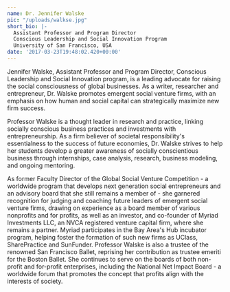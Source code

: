 ```yaml
---
name: Dr. Jennifer Walske
pic: "/uploads/walkse.jpg"
short_bio: |-
  Assistant Professor and Program Director
  Conscious Leadership and Social Innovation Program
  University of San Francisco, USA
date: '2017-03-23T19:48:02.420+00:00'
---
```

Jennifer Walske, Assistant Professor and Program Director, Conscious Leadership and Social Innovation program, is a leading advocate for raising the social consciousness of global businesses. As a writer, researcher and entrepreneur, Dr. Walske promotes emergent social venture firms, with an emphasis on how human and social capital can strategically maximize new firm success.

Professor Walske is a thought leader in research and practice, linking socially conscious business practices and investments with entrepreneurship. As a firm believer of societal responsibility's essentialness to the success of future economies, Dr. Walske strives to help her students develop a greater awareness of socially conscientious business through internships, case analysis, research, business modeling, and ongoing mentoring.

As former Faculty Director of the Global Social Venture Competition - a worldwide program that develops next generation social entrepreneurs and an advisory board that she still remains a member of - she garnered recognition for judging and coaching future leaders of emergent social venture firms, drawing on experience as a board member of various nonprofits and for profits, as well as an investor, and co-founder of Myriad Investments LLC, an NVCA registered venture capital firm, where she remains a partner. Myriad participates in the Bay Area's Hub incubator program, helping foster the formation of such new firms as UClass, SharePractice and SunFunder. Professor Walske is also a trustee of the renowned San Francisco Ballet, reprising her contribution as trustee emeriti for the Boston Ballet. She continues to serve on the boards of both non-profit and for-profit enterprises, including the National Net Impact Board - a worldwide forum that promotes the concept that profits align with the interests of society.
